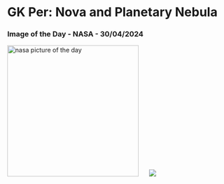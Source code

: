 # GK Per: Nova and Planetary Nebula
### Image of the Day - NASA - 30/04/2024
<img src="https://apod.nasa.gov/apod/image/2404/GKPerWide_DSC_960.jpg" alt="nasa picture of the day" width="300"/>&nbsp; &nbsp; &nbsp; <img src="https://github-readme-streak-stats.herokuapp.com/?user=tempo-riz&theme=radical" >



  
